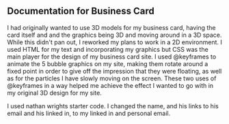 ## Documentation for Business Card

I had originally wanted to use 3D models for my business card, having the card itself and and the graphics being 3D and moving around in a 3D space. While this didn't pan out, I reworked my plans to work in a 2D environment. I used HTML for my text and incorporating my graphics but CSS was the main player for the design of my business card site. I used @keyframes to animate the 5 bubble graphics on my site, making them rotate around a fixed point in order to give off the impression that they were floating, as well as for the particles I have slowly moving on the screen. These two uses of @keyframes in a way helped me achieve the effect I wanted to go with in my original 3D design for my site. 

I used nathan wrights starter code. I changed the name, and his links to his email and his linked in, to my linked in and personal email.